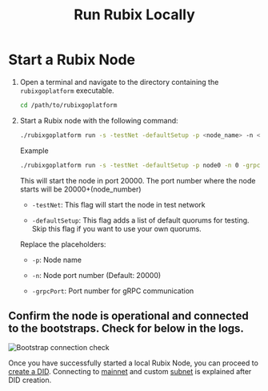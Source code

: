 ﻿---
title: Run Rubix Locally
sidebar_label: Run Rubix Locally
---

# Start a Rubix Node

1. Open a terminal and navigate to the directory containing the `rubixgoplatform` executable.

   ```bash
   cd /path/to/rubixgoplatform
   ```

2. Start a Rubix node with the following command:
   ```bash
   ./rubixgoplatform run -s -testNet -defaultSetup -p <node_name> -n <node_number> -grpcPort <grpc_port>
    ```
    Example
    ```bash
    ./rubixgoplatform run -s -testNet -defaultSetup -p node0 -n 0 -grpcPort 10500
    ```
    This will start the node in port 20000. The port number where the node starts will be 20000+(node_number)

    - `-testNet`: This flag will start the node in test network

    - `-defaultSetup`: This flag adds a list of default quorums for testing. Skip this flag if you want to use your own quorums.
    
    Replace the placeholders:

    - `-p`: Node name

    - `-n`: Node port number (Default: 20000)

    - `-grpcPort`: Port number for gRPC communication

## Confirm the node is operational and connected to the bootstraps. Check for below in the logs.

![Bootstrap connection check](/img/bootstrap_verify.png)

Once you have successfully started a local Rubix Node, you can proceed to [create a DID](./did-creation.md).
Connecting to [mainnet](./mainnet.md) and custom [subnet](./subnet.md) is explained after DID creation.
